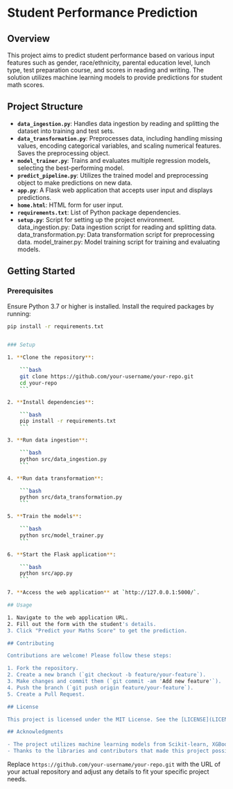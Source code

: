 # Student Performance Prediction

## Overview

This project aims to predict student performance based on various input features such as gender, race/ethnicity, parental education level, lunch type, test preparation course, and scores in reading and writing. The solution utilizes machine learning models to provide predictions for student math scores.

## Project Structure

- **`data_ingestion.py`**: Handles data ingestion by reading and splitting the dataset into training and test sets.
- **`data_transformation.py`**: Preprocesses data, including handling missing values, encoding categorical variables, and scaling numerical features. Saves the preprocessing object.
- **`model_trainer.py`**: Trains and evaluates multiple regression models, selecting the best-performing model.
- **`predict_pipeline.py`**: Utilizes the trained model and preprocessing object to make predictions on new data.
- **`app.py`**: A Flask web application that accepts user input and displays predictions.
- **`home.html`**: HTML form for user input.
- **`requirements.txt`**: List of Python package dependencies.
- **`setup.py`**: Script for setting up the project environment.
data_ingestion.py: Data ingestion script for reading and splitting data.
data_transformation.py: Data transformation script for preprocessing data.
model_trainer.py: Model training script for training and evaluating models.
## Getting Started

### Prerequisites

Ensure Python 3.7 or higher is installed. Install the required packages by running:

```bash
pip install -r requirements.txt


### Setup

1. **Clone the repository**:

    ```bash
    git clone https://github.com/your-username/your-repo.git
    cd your-repo
    ```

2. **Install dependencies**:

    ```bash
    pip install -r requirements.txt
    ```

3. **Run data ingestion**:

    ```bash
    python src/data_ingestion.py
    ```

4. **Run data transformation**:

    ```bash
    python src/data_transformation.py
    ```

5. **Train the models**:

    ```bash
    python src/model_trainer.py
    ```

6. **Start the Flask application**:

    ```bash
    python src/app.py
    ```

7. **Access the web application** at `http://127.0.0.1:5000/`.

## Usage

1. Navigate to the web application URL.
2. Fill out the form with the student's details.
3. Click "Predict your Maths Score" to get the prediction.

## Contributing

Contributions are welcome! Please follow these steps:

1. Fork the repository.
2. Create a new branch (`git checkout -b feature/your-feature`).
3. Make changes and commit them (`git commit -am 'Add new feature'`).
4. Push the branch (`git push origin feature/your-feature`).
5. Create a Pull Request.

## License

This project is licensed under the MIT License. See the [LICENSE](LICENSE) file for details.

## Acknowledgments

- The project utilizes machine learning models from Scikit-learn, XGBoost, and CatBoost.
- Thanks to the libraries and contributors that made this project possible.

```

Replace `https://github.com/your-username/your-repo.git` with the URL of your actual repository and adjust any details to fit your specific project needs.
